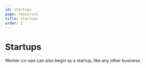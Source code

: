 ```yaml
---
id: startups
page: resources
title: Startups
order: 2
---
```


# Startups

Worker co-ops can also begin as a startup, like any other business.